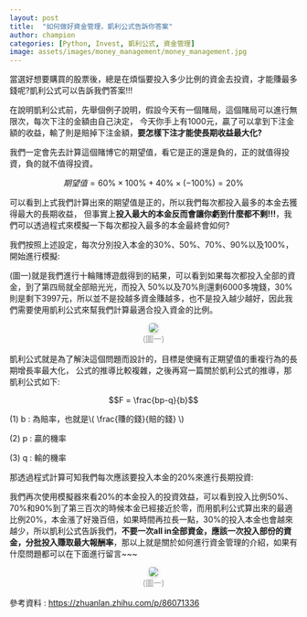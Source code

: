 ```yaml
---
layout: post
title:  "如何做好資金管理，凱利公式告訴你答案"
author: champion
categories: [Python, Invest, 凱利公式, 資金管理]
image: assets/images/money_management/money_management.jpg
---
```

當選好想要購買的股票後，總是在煩惱要投入多少比例的資金去投資，才能賺最多錢呢?凱利公式可以告訴我們答案!!!

在說明凱利公式前，先舉個例子說明，假設今天有一個賭局，這個賭局可以進行無限次，每次下注的金額由自己決定，
今天你手上有1000元，贏了可以拿到下注金額的收益，輸了則是賠掉下注金額，**要怎樣下注才能使長期收益最大化?**

我們一定會先去計算這個賭博它的期望值，看它是正的還是負的，正的就值得投資，負的就不值得投資。

$$期望值 = 60\% \times 100\% + 40\% \times (-100\%) = 20\% $$

可以看到上式我們計算出來的期望值是正的，所以我們每次都投入最多的本金去獲得最大的長期收益，
但事實上**投入最大的本金反而會讓你虧到什麼都不剩!!!**，我們可以透過程式來模擬一下每次都投入最多的本金最終會如何?

我們按照上述設定，每次分別投入本金的30%、50%、70%、90%以及100%，開始進行模擬:
<script src="https://gist.github.com/rgib37190/c759f593d52edf81081e43aee5662373.js"></script>

(圖一)就是我們進行十輪賭博遊戲得到的結果，可以看到如果每次都投入全部的資金，到了第四局就全部賠光光，而投入
50%以及70%則還剩6000多塊錢，30%則是剩下3997元，所以並不是投越多資金賺越多，也不是投入越少越好，因此我們需要使用凱利公式來幫我們計算最適合投入資金的比例。

<center>
    <img style="border-radius: 0.3125em;
    box-shadow: 0 2px 4px 0 rgba(34,36,38,.12),0 2px 10px 0 rgba(34,36,38,.08);" 
    src="../assets/images/money_management/gs.png">
    <br>
    <div style="color:orange; border-bottom: 0px solid #d9d9d9;
    display: inline-block;
    color: #999;
    padding: 1px;">(圖一)</div>
</center>

凱利公式就是為了解決這個問題而設計的，目標是使擁有正期望值的重複行為的長期增長率最大化，
公式的推導比較複雜，之後再寫一篇關於凱利公式的推導，那凱利公式如下:

$$F = \frac{bp-q}{b}$$

(1) b : 為賠率，也就是\\( \frac{賺的錢}{賠的錢} \\)

(2) p : 贏的機率

(3) q : 輸的機率

那透過程式計算可知我們每次應該要投入本金的20%來進行長期投資:

<script src="https://gist.github.com/rgib37190/3fe6276264255a9cb0d0ccc4da378825.js"></script>

我們再次使用模擬器來看20%的本金投入的投資效益，可以看到投入比例50%、70%和90%到了第三百次的時候本金已經接近於零，而用凱利公式算出來的最適比例20%，本金漲了好幾百倍，如果時間再拉長一點，30%的投入本金也會越來越少，所以凱利公式告訴我們，**不要一次all in全部資金，應該一次投入部份的資金，分批投入賺取最大報酬率**，那以上就是關於如何進行資金管理的介紹，如果有什麼問題都可以在下面進行留言~~~

<center>
    <img style="border-radius: 0.3125em;
    box-shadow: 0 2px 4px 0 rgba(34,36,38,.12),0 2px 10px 0 rgba(34,36,38,.08);" 
    src="../assets/images/money_management/fund_growth_ratio.png">
    <br>
    <div style="color:orange; border-bottom: 0px solid #d9d9d9;
    display: inline-block;
    color: #999;
    padding: 1px;">(圖一)</div>
</center>



參考資料 : <https://zhuanlan.zhihu.com/p/86071336>